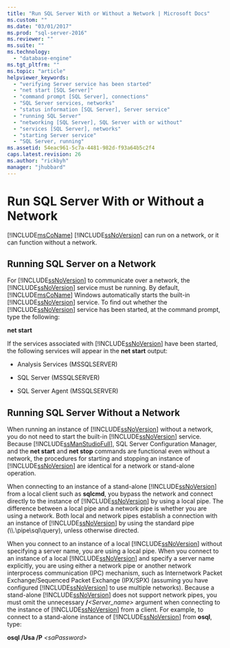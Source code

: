 ```yaml
---
title: "Run SQL Server With or Without a Network | Microsoft Docs"
ms.custom: ""
ms.date: "03/01/2017"
ms.prod: "sql-server-2016"
ms.reviewer: ""
ms.suite: ""
ms.technology: 
  - "database-engine"
ms.tgt_pltfrm: ""
ms.topic: "article"
helpviewer_keywords: 
  - "verifying Server service has been started"
  - "net start [SQL Server]"
  - "command prompt [SQL Server], connections"
  - "SQL Server services, networks"
  - "status information [SQL Server], Server service"
  - "running SQL Server"
  - "networking [SQL Server], SQL Server with or without"
  - "services [SQL Server], networks"
  - "starting Server service"
  - "SQL Server, running"
ms.assetid: 54eac961-5c7a-4481-982d-f93a64b5c2f4
caps.latest.revision: 26
ms.author: "rickbyh"
manager: "jhubbard"
---
```

# Run SQL Server With or Without a Network
  [!INCLUDE[msCoName](../../../a9notintoc/includes/msconame-md.md)] [!INCLUDE[ssNoVersion](../../../a9notintoc/includes/ssnoversion-md.md)] can run on a network, or it can function without a network.  
  
## Running SQL Server on a Network  
 For [!INCLUDE[ssNoVersion](../../../a9notintoc/includes/ssnoversion-md.md)] to communicate over a network, the [!INCLUDE[ssNoVersion](../../../a9notintoc/includes/ssnoversion-md.md)] service must be running. By default, [!INCLUDE[msCoName](../../../a9notintoc/includes/msconame-md.md)] Windows automatically starts the built-in [!INCLUDE[ssNoVersion](../../../a9notintoc/includes/ssnoversion-md.md)] service. To find out whether the [!INCLUDE[ssNoVersion](../../../a9notintoc/includes/ssnoversion-md.md)] service has been started, at the command prompt, type the following:  
  
 **net start**  
  
 If the services associated with [!INCLUDE[ssNoVersion](../../../a9notintoc/includes/ssnoversion-md.md)] have been started, the following services will appear in the **net start** output:  
  
-   Analysis Services (MSSQLSERVER)  
  
-   SQL Server (MSSQLSERVER)  
  
-   SQL Server Agent (MSSQLSERVER)  
  
## Running SQL Server Without a Network  
 When running an instance of [!INCLUDE[ssNoVersion](../../../a9notintoc/includes/ssnoversion-md.md)] without a network, you do not need to start the built-in [!INCLUDE[ssNoVersion](../../../a9notintoc/includes/ssnoversion-md.md)] service. Because [!INCLUDE[ssManStudioFull](../../../a9notintoc/includes/ssmanstudiofull-md.md)], SQL Server Configuration Manager, and the **net start** and **net stop** commands are functional even without a network, the procedures for starting and stopping an instance of [!INCLUDE[ssNoVersion](../../../a9notintoc/includes/ssnoversion-md.md)] are identical for a network or stand-alone operation.  
  
 When connecting to an instance of a stand-alone [!INCLUDE[ssNoVersion](../../../a9notintoc/includes/ssnoversion-md.md)] from a local client such as **sqlcmd**, you bypass the network and connect directly to the instance of [!INCLUDE[ssNoVersion](../../../a9notintoc/includes/ssnoversion-md.md)] by using a local pipe. The difference between a local pipe and a network pipe is whether you are using a network. Both local and network pipes establish a connection with an instance of [!INCLUDE[ssNoVersion](../../../a9notintoc/includes/ssnoversion-md.md)] by using the standard pipe (\\\\.\pipe\sql\query), unless otherwise directed.  
  
 When you connect to an instance of a local [!INCLUDE[ssNoVersion](../../../a9notintoc/includes/ssnoversion-md.md)] without specifying a server name, you are using a local pipe. When you connect to an instance of a local [!INCLUDE[ssNoVersion](../../../a9notintoc/includes/ssnoversion-md.md)] and specify a server name explicitly, you are using either a network pipe or another network interprocess communication (IPC) mechanism, such as Internetwork Packet Exchange/Sequenced Packet Exchange (IPX/SPX) (assuming you have configured [!INCLUDE[ssNoVersion](../../../a9notintoc/includes/ssnoversion-md.md)] to use multiple networks). Because a stand-alone [!INCLUDE[ssNoVersion](../../../a9notintoc/includes/ssnoversion-md.md)] does not support network pipes, you must omit the unnecessary **/***<Server_name>* argument when connecting to the instance of [!INCLUDE[ssNoVersion](../../../a9notintoc/includes/ssnoversion-md.md)] from a client. For example, to connect to a stand-alone instance of [!INCLUDE[ssNoVersion](../../../a9notintoc/includes/ssnoversion-md.md)] from **osql**, type:  
  
 **osql /Usa /P** *\<saPassword>*  
  
  